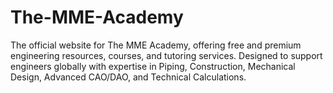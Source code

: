 # The-MME-Academy
The official website for The MME Academy, offering free and premium engineering resources, courses, and tutoring services. Designed to support engineers globally with expertise in Piping, Construction, Mechanical Design, Advanced CAO/DAO, and Technical Calculations.
